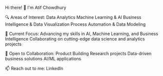 Hi there! 👋 I'm Atif Chowdhury

🔍 Areas of Interest:
Data Analytics
Machine Learning & AI
Business Intelligence & Data Visualization
Process Automation & Data Modeling

🚀 Current Focus:
Advancing my skills in AI, Machine Learning, and Business Intelligence
Collaborating on cutting-edge data science and analytics projects

🤝 Open to Collaboration:
Product Building
Research projects
Data-driven business solutions
AI/ML applications

📫 Reach out to me:
LinkedIn


<!---
atifc2/atifc2 is a ✨ special ✨ repository because its `README.md` (this file) appears on your GitHub profile.
You can click the Preview link to take a look at your changes.
--->
